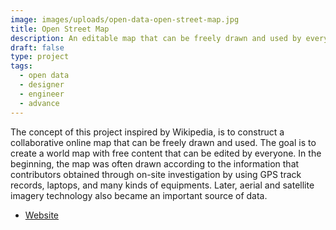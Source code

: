 ```yaml
---
image: images/uploads/open-data-open-street-map.jpg
title: Open Street Map
description: An editable map that can be freely drawn and used by everyone.
draft: false
type: project
tags:
  - open data
  - designer
  - engineer
  - advance
---
```

The concept of this project inspired by Wikipedia, is to construct a collaborative online map that can be freely drawn and used. The goal is to create a world map with free content that can be edited by everyone. In the beginning, the map was often drawn according to the information that contributors obtained through on-site investigation by using GPS track records, laptops, and many kinds of equipments. Later, aerial and satellite imagery technology also became an important source of data.

- [Website](https://www.openstreetmap.org/#map=7/23.611/120.768)
